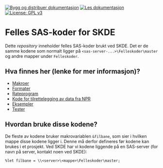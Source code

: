 [![Bygg og distribuer dokumentasjon](https://github.com/SKDE-Analyse/sas_codes/actions/workflows/create_doc.yml/badge.svg)](https://github.com/SKDE-Analyse/sas_codes/actions/workflows/create_doc.yml)
[![Les dokumentasjon](https://img.shields.io/badge/Dokumentasjon--grey.svg)](https://skde-analyse.github.io/sas_codes)
[![License: GPL v3](https://img.shields.io/badge/License-GPLv3-blue.svg)](https://www.gnu.org/licenses/gpl-3.0)

# Felles SAS-koder for SKDE

Dette *repository* inneholder felles SAS-koder brukt ved SKDE. Det er de samme kodene som normalt ligger på `<sas-server-...>\Felleskoder\master` og andre mapper under `Felleskoder`.

## Hva finnes her (lenke for mer informasjon)?

- [Makroer](https://skde-analyse.github.io/sas_codes/makroer_doc)
- [Formater](https://skde-analyse.github.io/sas_codes/formater_doc)
- [Rateprogram](https://skde-analyse.github.io/sas_codes/rateprogram_doc)
- [Kode for tilrettelegging av data fra NPR](https://skde-analyse.github.io/sas_codes/tilrettelegging_doc)
- [Eksempler](https://skde-analyse.github.io/sas_codes/eksempler_doc)
- [Tester](https://skde-analyse.github.io/sas_codes/testing)

## Hvordan bruke disse kodene?

De fleste av kodene bruker makrovariablen `&filbane`, som sier i hvilken mappe disse kodene ligger i. Denne må derfor defineres før kodene kan brukes i et prosjekt. Ved SKDE har vi kodene liggende på en SAS-server (for navn på server, kontakt noen ved SKDE):

```sas
%let filbane = \\<server>\<mappe>\Felleskoder\master;
```
